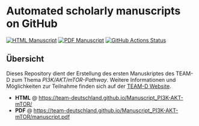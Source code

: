 # Automated scholarly manuscripts on GitHub

<!-- usage note: edit the H1 title above to personalize the manuscript -->

[![HTML Manuscript](https://img.shields.io/badge/manuscript-HTML-blue.svg)](https://team-deutschland.github.io/Manuscript_PI3K-AKT-mTOR/)
[![PDF Manuscript](https://img.shields.io/badge/manuscript-PDF-blue.svg)](https://team-deutschland.github.io/Manuscript_PI3K-AKT-mTOR/manuscript.pdf)
[![GitHub Actions Status](https://github.com/team-deutschland/Manuscript_PI3K-AKT-mTOR/workflows/Manubot/badge.svg)](https://github.com/team-deutschland/Manuscript_PI3K-AKT-mTOR/actions)

## Übersicht

Dieses Repository dient der Erstellung des ersten Manuskriptes des TEAM-D zum Thema *PI3K/AKT/mTOR-Pathway*. Weitere Informationen und Möglichkeiten zur Teilnahme finden sich auf der [TEAM-D Website](https://www.team-deutschland.org).

+ **HTML** @ https://team-deutschland.github.io/Manuscript_PI3K-AKT-mTOR/
+ **PDF** @ https://team-deutschland.github.io/Manuscript_PI3K-AKT-mTOR/manuscript.pdf
